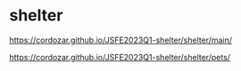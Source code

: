 # shelter

https://cordozar.github.io/JSFE2023Q1-shelter/shelter/main/

https://cordozar.github.io/JSFE2023Q1-shelter/shelter/pets/

